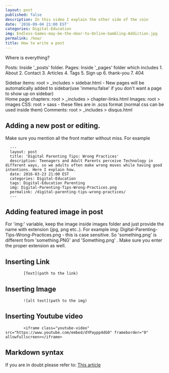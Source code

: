```yaml
---
layout: post
published: false
description: In this video I explain the other side of the coin
date: '2016-09-04 21:00 EST'
categories: Digital-Education
img: Endless-Games-may-be-the-door-to-Online-Gambling-Addiction.jpg
permalink: /how/
title: How to write a post
---
```

Where is everything?

Posts: Inside '_posts' folder.
Pages: Inside '_pages' folder which includes 
                1. About
                2. Contact
                3. Articles
                4. Tags
                5. Sign up
                6. thank-you
                7. 404 
                
                
Sidebar items: root > _includes > sidebar.html - New pages will be automatically added to sidebar(use 'inmenu:false' if you don't want a page to show up on sidebar)           
Home page chapters: root > _includes > chapter-links.html
Images: root > images
CSS: root > sass - these files are in .scss format (normal css can be used inside them)
Comments: root > _includes > disqus.html



## Adding a new post or editing.

Make sure you mention all the front matter without miss. For example

      ---
      layout: post
      title: 'Digital Parenting Tips: Wrong Practices'
      description: Teenagers and Adult Parents perceive Technology in different ways, so we adults often make wrong moves while having good intentions. Here I explain how.
      date: 2016-03-23 21:00 EST
      categories: Digital-Education 
      tags: Digital-Education Parenting
      img: Digital-Parenting-Tips-Wrong-Practices.png
      permalink: /digital-parenting-tips-wrong-practices/
      ---

## Adding featured image in post

For 'img:' variable, keep the image inside images folder and just provide the name with extension (jpg, png etc..). For example
img: Digital-Parenting-Tips-Wrong-Practices.png - this is case sensitive. So 'something.png' is different from 'something.PNG' and 'Something.png' .  Make sure you enter the proper extension as well.

## Inserting Link 
			[Text](path to the link)

## Inserting Image
			![alt text](path to the img)

## Inserting Youtube video

			<iframe class="youtube-video" src="https://www.youtube.com/embed/dYPaypp4dG0" frameborder="0" allowfullscreen></iframe>


## Markdown syntax
If you are in doubt please refer to: [This article](https://daringfireball.net/projects/markdown/syntax)